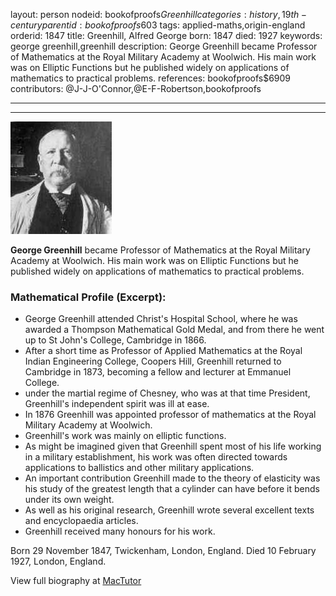 layout: person
nodeid: bookofproofs$Greenhill
categories: history,19th-century
parentid: bookofproofs$603
tags: applied-maths,origin-england
orderid: 1847
title: Greenhill, Alfred George
born: 1847
died: 1927
keywords: george greenhill,greenhill
description: George Greenhill became Professor of Mathematics at the Royal Military Academy at Woolwich. His main work was on Elliptic Functions but he published widely on applications of mathematics to practical problems.
references: bookofproofs$6909
contributors: @J-J-O'Connor,@E-F-Robertson,bookofproofs

---



---

![Greenhill.jpg](https://github.com/bookofproofs/bookofproofs.github.io/blob/main/_sources/_assets/images/portraits/Greenhill.jpg?raw=true)

**George Greenhill**  became Professor of Mathematics at the Royal Military Academy at Woolwich. His main work was on Elliptic Functions but he published widely on applications of mathematics to practical problems.

### Mathematical Profile (Excerpt):
* George Greenhill attended Christ's Hospital School, where he was awarded a Thompson Mathematical Gold Medal, and from there he went up to St John's College, Cambridge in 1866.
* After a short time as Professor of Applied Mathematics at the Royal Indian Engineering College, Coopers Hill, Greenhill returned to Cambridge in 1873, becoming a fellow and lecturer at Emmanuel College.
* under the martial regime of Chesney, who was at that time President, Greenhill's independent spirit was ill at ease.
* In 1876 Greenhill was appointed professor of mathematics at the Royal Military Academy at Woolwich.
* Greenhill's work was mainly on elliptic functions.
* As might be imagined given that Greenhill spent most of his life working in a military establishment, his work was often directed towards applications to ballistics and other military applications.
* An important contribution Greenhill made to the theory of elasticity was his study of the greatest length that a cylinder can have before it bends under its own weight.
* As well as his original research, Greenhill wrote several excellent texts and encyclopaedia articles.
* Greenhill received many honours for his work.

Born 29 November 1847, Twickenham, London, England. Died 10 February 1927, London, England.

View full biography at [MacTutor](https://mathshistory.st-andrews.ac.uk/Biographies/Greenhill/)
